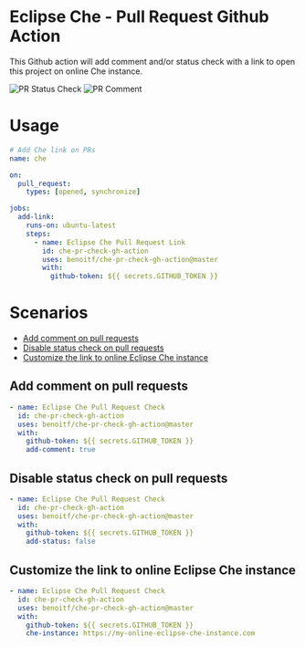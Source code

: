 # Eclipse Che - Pull Request Github Action

This Github action will add comment and/or status check with a link to open this project on online Che instance.

![PR Status Check](../images/status-check-highlight.png?raw=true)
![PR Comment](../images/comment-pr.png?raw=true)

# Usage

```yaml
# Add Che link on PRs
name: che

on:
  pull_request: 
    types: [opened, synchronize]

jobs:
  add-link:
    runs-on: ubuntu-latest
    steps:
      - name: Eclipse Che Pull Request Link
        id: che-pr-check-gh-action
        uses: benoitf/che-pr-check-gh-action@master
        with:
          github-token: ${{ secrets.GITHUB_TOKEN }}
```

# Scenarios

- [Add comment on pull requests](#add-comment-on-pull-requests)
- [Disable status check on pull requests](#disable-status-check-on-pull-requests)
- [Customize the link to online Eclipse Che instance](#customize-the-link-to-online-eclipse-che-instance)



## Add comment on pull requests

```yaml
- name: Eclipse Che Pull Request Check
  id: che-pr-check-gh-action
  uses: benoitf/che-pr-check-gh-action@master
  with:
    github-token: ${{ secrets.GITHUB_TOKEN }}
    add-comment: true
```

## Disable status check on pull requests

```yaml
- name: Eclipse Che Pull Request Check
  id: che-pr-check-gh-action
  uses: benoitf/che-pr-check-gh-action@master
  with:
    github-token: ${{ secrets.GITHUB_TOKEN }}
    add-status: false
```

## Customize the link to online Eclipse Che instance

```yaml
- name: Eclipse Che Pull Request Check
  id: che-pr-check-gh-action
  uses: benoitf/che-pr-check-gh-action@master
  with:
    github-token: ${{ secrets.GITHUB_TOKEN }}
    che-instance: https://my-online-eclipse-che-instance.com
```

